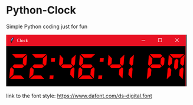 # Python-Clock
Simple Python coding just for fun

![github](https://github.com/MonaElahi/Python-Clock/blob/194ac577f6bb50833b166f19c589199ca874d2b1/Digital-Clock.PNG)


link to the font style: https://www.dafont.com/ds-digital.font
